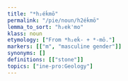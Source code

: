 ```yaml
---
title: "*h₂éḱmō"
permalink: "/pie/noun/h2éḱmō"
lemma_to_sort: "h₂ek'mo"
klass: noun
etymology: ["From *h₂eḱ- +‎ *-mō."]
markers: [["m", "masculine gender"]]
synonyms: []
definitions: [["stone"]]
topics: ["ine-pro:Geology"]
---
```

